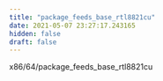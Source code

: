 ```yaml
---
title: "package_feeds_base_rtl8821cu"
date: 2021-05-07 23:27:17.243165
hidden: false
draft: false
---
```


x86/64/package_feeds_base_rtl8821cu


